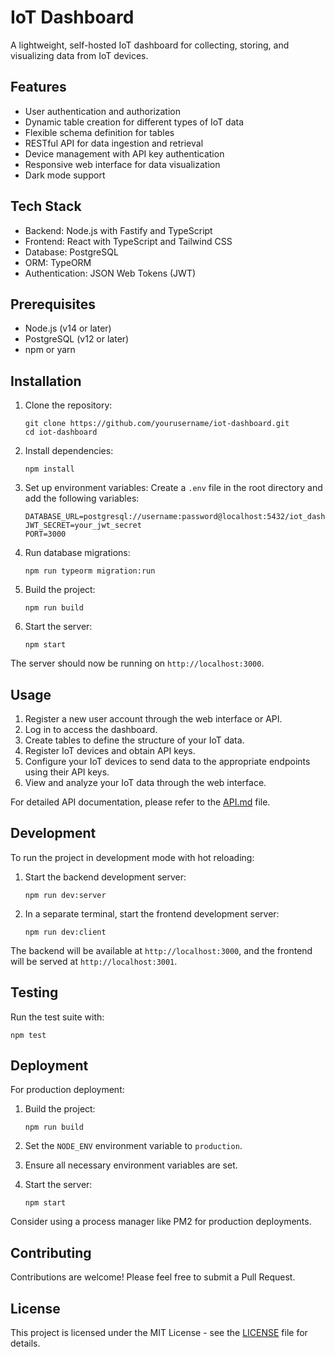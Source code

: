 # IoT Dashboard

A lightweight, self-hosted IoT dashboard for collecting, storing, and visualizing data from IoT devices.

## Features

- User authentication and authorization
- Dynamic table creation for different types of IoT data
- Flexible schema definition for tables
- RESTful API for data ingestion and retrieval
- Device management with API key authentication
- Responsive web interface for data visualization
- Dark mode support

## Tech Stack

- Backend: Node.js with Fastify and TypeScript
- Frontend: React with TypeScript and Tailwind CSS
- Database: PostgreSQL
- ORM: TypeORM
- Authentication: JSON Web Tokens (JWT)

## Prerequisites

- Node.js (v14 or later)
- PostgreSQL (v12 or later)
- npm or yarn

## Installation

1. Clone the repository:
   ```
   git clone https://github.com/yourusername/iot-dashboard.git
   cd iot-dashboard
   ```

2. Install dependencies:
   ```
   npm install
   ```

3. Set up environment variables:
   Create a `.env` file in the root directory and add the following variables:
   ```
   DATABASE_URL=postgresql://username:password@localhost:5432/iot_dashboard
   JWT_SECRET=your_jwt_secret
   PORT=3000
   ```

4. Run database migrations:
   ```
   npm run typeorm migration:run
   ```

5. Build the project:
   ```
   npm run build
   ```

6. Start the server:
   ```
   npm start
   ```

The server should now be running on `http://localhost:3000`.

## Usage

1. Register a new user account through the web interface or API.
2. Log in to access the dashboard.
3. Create tables to define the structure of your IoT data.
4. Register IoT devices and obtain API keys.
5. Configure your IoT devices to send data to the appropriate endpoints using their API keys.
6. View and analyze your IoT data through the web interface.

For detailed API documentation, please refer to the [API.md](API.md) file.

## Development

To run the project in development mode with hot reloading:

1. Start the backend development server:
   ```
   npm run dev:server
   ```

2. In a separate terminal, start the frontend development server:
   ```
   npm run dev:client
   ```

The backend will be available at `http://localhost:3000`, and the frontend will be served at `http://localhost:3001`.

## Testing

Run the test suite with:

```
npm test
```

## Deployment

For production deployment:

1. Build the project:
   ```
   npm run build
   ```

2. Set the `NODE_ENV` environment variable to `production`.

3. Ensure all necessary environment variables are set.

4. Start the server:
   ```
   npm start
   ```

Consider using a process manager like PM2 for production deployments.

## Contributing

Contributions are welcome! Please feel free to submit a Pull Request.

## License

This project is licensed under the MIT License - see the [LICENSE](LICENSE) file for details.